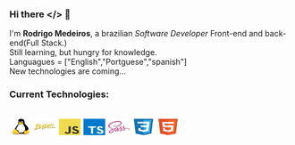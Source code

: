 ### Hi there </> 👋
I'm **Rodrigo Medeiros**, a brazilian *Software Developer* Front-end and back-end(Full Stack.) <br>
Still learning, but hungry for knowledge.<br>
Languagues = ["English","Portguese","spanish"]<br>
New technologies are coming...

  <h3>Current Technologies: </h2>
<div style="display: inline_block"><br>
<img align="center" alt="Linux" height="30" width="40" src="https://raw.githubusercontent.com/devicons/devicon/master/icons/linux/linux-original.svg">
<img align="center" alt="Linux" height="30" width="40" src="https://github.com/devicons/devicon/blob/master/icons/babel/babel-original.svg">
<img align="center" alt="JavaScript" height="30" width="40" src="https://github.com/devicons/devicon/blob/master/icons/javascript/javascript-original.svg">
<img align="center" alt="TypeScript" height="30" width="40" src="https://github.com/devicons/devicon/blob/master/icons/typescript/typescript-original.svg">
<img align="center" alt="Sass" height="30" width="40" src="https://github.com/devicons/devicon/blob/master/icons/sass/sass-original.svg">
<img align="center" alt="Css" height="30" width="40" src="https://github.com/devicons/devicon/blob/master/icons/css3/css3-original.svg">
<img align="center" alt="Css" height="30" width="40" src="https://github.com/devicons/devicon/blob/master/icons/html5/html5-original.svg">


</div>
<!--


**rodrigomedeiros99/rodrigomedeiros99** is a ✨ _special_ ✨ repository because its `README.md` (this file) appears on your GitHub profile.

Here are some ideas to get you started:

- 🔭 I’m currently working on ...
- 🌱 I’m currently learning ...
- 👯 I’m looking to collaborate on ...
- 🤔 I’m looking for help with ...
- 💬 Ask me about ...
- 📫 How to reach me: ...
- 😄 Pronouns: ...
- ⚡ Fun fact: ...
-->
